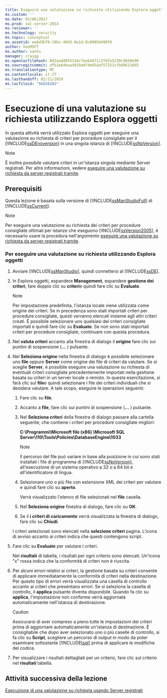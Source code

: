 ```yaml
---
title: Eseguire una valutazione su richiesta utilizzando Esplora oggetti | Microsoft Docs
ms.custom: ''
ms.date: 03/06/2017
ms.prod: sql-server-2014
ms.reviewer: ''
ms.technology: security
ms.topic: conceptual
ms.assetid: ee6d3b79-18bc-49d3-8a1d-0c0905b990f0
author: VanMSFT
ms.author: vanto
manager: craigg
ms.openlocfilehash: 8d2aadd055334c7ee64871c2fdfe5239c9849e90
ms.sourcegitcommit: dfb1e6deaa4919a0f4e654af57252cfb09613dd5
ms.translationtype: MT
ms.contentlocale: it-IT
ms.lasthandoff: 02/11/2019
ms.locfileid: "56028282"
---
```

# <a name="perform-an-on-demand-evaluation-by-using-object-explorer"></a>Esecuzione di una valutazione su richiesta utilizzando Esplora oggetti
  In questa attività verrà utilizzato Esplora oggetti per eseguire una valutazione su richiesta di criteri per procedure consigliate per il [!INCLUDE[ssDEnoversion](../includes/ssdenoversion-md.md)] in una singola istanza di [!INCLUDE[ssNoVersion](../includes/ssnoversion-md.md)].  
  
> [!NOTE]  
>  È inoltre possibile valutare criteri in un'istanza singola mediante Server registrati. Per altre informazioni, vedere [eseguire una valutazione su richiesta da server registrati tramite](../../2014/tutorials/perform-an-on-demand-evaluation-by-using-registered-servers.md).  
  
## <a name="prerequisites"></a>Prerequisiti  
 Questa lezione è basata sulla versione di [!INCLUDE[ssManStudioFull](../includes/ssmanstudiofull-md.md)] di [!INCLUDE[ssCurrent](../includes/sscurrent-md.md)].  
  
> [!NOTE]  
>  Per eseguire una valutazione su richiesta dei criteri per procedure consigliate ottimali per istanze che eseguono [!INCLUDE[ssVersion2005](../includes/ssversion2005-md.md)], è necessario usare la procedura nell'argomento [eseguire una valutazione su richiesta da server registrati tramite](../../2014/tutorials/perform-an-on-demand-evaluation-by-using-registered-servers.md).  
  
### <a name="to-perform-an-on-demand-evaluation-by-using-object-explorer"></a>Per eseguire una valutazione su richiesta utilizzando Esplora oggetti  
  
1.  Avviare [!INCLUDE[ssManStudio](../includes/ssmanstudio-md.md)], quindi connettersi al [!INCLUDE[ssDE](../includes/ssde-md.md)].  
  
2.  In Esplora oggetti, espandere **Management**, espandere **gestione dei criteri**, fare doppio clic su **criteri**e quindi fare clic su **Evaluate**.  
  
    > [!NOTE]  
    >  Per impostazione predefinita, l'istanza locale viene utilizzata come origine dei criteri. Se in precedenza sono stati importati criteri per procedure consigliate, questi verranno elencati insieme agli altri criteri creati. È possibile selezionare uno qualsiasi dei criteri consigliate importati e quindi fare clic su **Evaluate**. Se non sono stati importati criteri per procedure consigliate, continuare con questa procedura.  
  
3.  Nel **valuta criteri** accanto alla finestra di dialogo il **origine** fare clic sui puntini di sospensione (**...** ) pulsante.  
  
4.  Nel **Seleziona origine** nella finestra di dialogo è possibile selezionare uno **file** oppure **Server** come origine dei file di criteri da valutare. Se si sceglie **Server**, è possibile eseguire una valutazione su richiesta di eventuali criteri consigliate precedentemente importati nella gestione basata su criteri in un server locale o remoto. In questa esercitazione, si farà clic sul **file**e quindi selezionare i file dei criteri individuali che si desidera valutare. A tale scopo, eseguire le operazioni seguenti:  
  
    1.  Fare clic su **file**.  
  
    2.  Accanto a **file**, fare clic sui puntini di sospensione (**...** ) pulsante.  
  
    3.  Nel **Seleziona criteri** della finestra di dialogo passare alla cartella seguente, che contiene i criteri per procedure consigliate migliori:  
  
         **C:\Programmi\Microsoft file (x86) \Microsoft SQL Server\110\Tools\Policies\DatabaseEngine\1033**  
  
        > [!NOTE]  
        >  Il percorso del file può variare in base alla posizione in cui sono stati installati i file di programma di [!INCLUDE[ssNoVersion](../includes/ssnoversion-md.md)], all'esecuzione di un sistema operativo a 32 o a 64 bit e all'identificatore di lingua.  
  
    4.  Selezionare uno o più file con estensione XML dei criteri per valutare e quindi fare clic su **aperto**.  
  
         Verrà visualizzato l'elenco di file selezionati nel **file** casella.  
  
    5.  Nel **Seleziona origine** finestra di dialogo, fare clic su **OK**.  
  
    6.  Se il **i criteri di caricamento** verrà visualizzata la finestra di dialogo, fare clic su **Chiudi**.  
  
     I criteri selezionati sono elencati nella **selezione criteri** pagina. L'icona di avviso accanto ai criteri indica che questi contengono script.  
  
5.  Fare clic su **Evaluate** per valutare i criteri.  
  
     Nel **risultati** di tabella, i risultati per ogni criterio sono elencati. Un'icona "x" rossa indica che la conformità di criteri non è riuscita.  
  
6.  Per alcuni errori relativi ai criteri, la gestione basata su criteri consente di applicare immediatamente la conformità di criteri nella destinazione. Per questo tipo di errori verrà visualizzata una casella di controllo accanto ai criteri che presentano errori. Se si seleziona la casella di controllo, il **applica** pulsante diventa disponibile. Quando fa clic su **applica**, l'impostazione non conforme verrà aggiornata automaticamente nell'istanza di destinazione.  
  
    > [!CAUTION]  
    >  Assicurarsi di aver compreso a pieno tutte le impostazioni dei criteri prima di aggiornare automaticamente un'istanza di destinazione. È consigliabile che dopo aver selezionato uno o più caselle di controllo, si fa clic su **Script**, scegliere un percorso di output in modo da poter esaminare sottostante [!INCLUDE[tsql](../includes/tsql-md.md)] prima di applicare le modifiche del codice.  
  
7.  Per visualizzare i risultati dettagliati per un criterio, fare clic sul criterio nel **risultati** tabella.  
  
## <a name="next-task-in-lesson"></a>Attività successiva della lezione  
 [Esecuzione di una valutazione su richiesta usando Server registrati](../../2014/tutorials/perform-an-on-demand-evaluation-by-using-registered-servers.md)  
  
  
